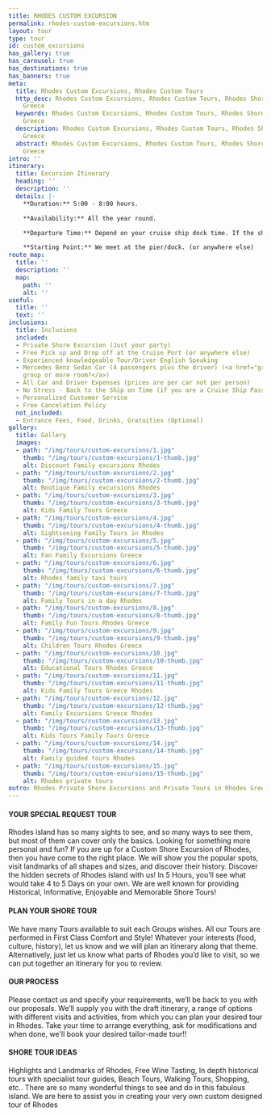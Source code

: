 ```yaml
---
title: RHODES CUSTOM EXCURSION
permalink: rhodes-custom-excursions.htm
layout: tour
type: tour
id: custom_excursions
has_gallery: true
has_carousel: true
has_destinations: true
has_banners: true
meta:
  title: Rhodes Custom Excursions, Rhodes Custom Tours
  http_desc: Rhodes Custom Excursions, Rhodes Custom Tours, Rhodes Shore Excursions
    Greece
  keywords: Rhodes Custom Excursions, Rhodes Custom Tours, Rhodes Shore Excursions
    Greece
  description: Rhodes Custom Excursions, Rhodes Custom Tours, Rhodes Shore Excursions
    Greece
  abstract: Rhodes Custom Excursions, Rhodes Custom Tours, Rhodes Shore Excursions
    Greece
intro: ''
itinerary:
  title: Excursion Itinerary
  heading: ''
  description: ''
  details: |-
    **Duration:** 5:00 - 8:00 hours.

    **Availability:** All the year round.

    **Departure Time:** Depend on your cruise ship dock time. If the ship arrives late into port, we’ll adjust our schedules, and the rental time will start from the moment you meet your driver.

    **Starting Point:** We meet at the pier/dock. (or anywhere else)
route_map:
  title: ''
  description: ''
  map:
    path: ''
    alt: ''
useful:
  title: ''
  text: ''
inclusions:
  title: Inclusions
  included:
  - Private Shore Excursion (Just your party)
  - Free Pick up and Drop off at the Cruise Port (or anywhere else)
  - Experienced knowledgeable Tour/Driver English Speaking
  - Mercedes Benz Sedan Car (4 passengers plus the driver) (<a href="groups.htm">bigger
    group or more room?</a>)
  - All Car and Driver Expenses (prices are per car not per person)
  - No Stress - Back to the Ship on Time (if you are a Cruise Ship Passenger)
  - Personalized Customer Service
  - Free Cancelation Policy
  not_included:
  - Entrance Fees, Food, Drinks, Gratuities (Optional)
gallery:
  title: Gallery
  images:
  - path: "/img/tours/custom-excursions/1.jpg"
    thumb: "/img/tours/custom-excursions/1-thumb.jpg"
    alt: Discount Family excursions Rhodes
  - path: "/img/tours/custom-excursions/2.jpg"
    thumb: "/img/tours/custom-excursions/2-thumb.jpg"
    alt: Boutique Family excursions Rhodes
  - path: "/img/tours/custom-excursions/3.jpg"
    thumb: "/img/tours/custom-excursions/3-thumb.jpg"
    alt: Kids Family Tours Greece
  - path: "/img/tours/custom-excursions/4.jpg"
    thumb: "/img/tours/custom-excursions/4-thumb.jpg"
    alt: Sightseeing Family Tours in Rhodes
  - path: "/img/tours/custom-excursions/5.jpg"
    thumb: "/img/tours/custom-excursions/5-thumb.jpg"
    alt: Fan Family Excursions Greece
  - path: "/img/tours/custom-excursions/6.jpg"
    thumb: "/img/tours/custom-excursions/6-thumb.jpg"
    alt: Rhodes family taxi tours
  - path: "/img/tours/custom-excursions/7.jpg"
    thumb: "/img/tours/custom-excursions/7-thumb.jpg"
    alt: Family Tours in a day Rhodes
  - path: "/img/tours/custom-excursions/8.jpg"
    thumb: "/img/tours/custom-excursions/8-thumb.jpg"
    alt: Family Fun Tours Rhodes Greece
  - path: "/img/tours/custom-excursions/9.jpg"
    thumb: "/img/tours/custom-excursions/9-thumb.jpg"
    alt: Children Tours Rhodes Greece
  - path: "/img/tours/custom-excursions/10.jpg"
    thumb: "/img/tours/custom-excursions/10-thumb.jpg"
    alt: Educational Tours Rhodes Greece
  - path: "/img/tours/custom-excursions/11.jpg"
    thumb: "/img/tours/custom-excursions/11-thumb.jpg"
    alt: Kids Family Tours Greece Rhodes
  - path: "/img/tours/custom-excursions/12.jpg"
    thumb: "/img/tours/custom-excursions/12-thumb.jpg"
    alt: Family Excursions Greece Rhodes
  - path: "/img/tours/custom-excursions/13.jpg"
    thumb: "/img/tours/custom-excursions/13-thumb.jpg"
    alt: Kids Tours Family Tours Greece
  - path: "/img/tours/custom-excursions/14.jpg"
    thumb: "/img/tours/custom-excursions/14-thumb.jpg"
    alt: Family guided tours Rhodes
  - path: "/img/tours/custom-excursions/15.jpg"
    thumb: "/img/tours/custom-excursions/15-thumb.jpg"
    alt: Rhodes private tours
outro: Rhodes Private Shore Excursions and Private Tours in Rhodes Greece
---
```


#### YOUR SPECIAL REQUEST TOUR

Rhodes island has so many sights to see, and so many ways to see them, but most of them can cover only the basics. Looking for something more personal and fun?  If you are up for a Custom Shore Excursion of Rhodes, then you have come to the right place. We will show you the popular spots, visit landmarks of all shapes and sizes, and discover their history. Discover the hidden secrets of Rhodes island with us! In 5 Hours, you’ll see what would take 4 to 5 Days on your own. We are well known for providing Historical, Informative, Enjoyable and Memorable Shore Tours! 

#### PLAN YOUR SHORE TOUR  

We have many Tours available to suit each Groups wishes. All our Tours are performed in First Class Comfort and Style!  Whatever your interests (food, culture, history), let us know and we will plan an itinerary along that theme. Alternatively, just let us know what parts of Rhodes you’d like to visit, so we can put together an itinerary for you to review.

#### OUR PROCESS

Please contact us and specify your requirements, we’ll be back to you with our proposals. We’ll supply you with the draft itinerary, a range of options with different visits and activities, from which you can plan your desired tour in Rhodes. Take your time to arrange everything, ask for modifications and when done, we'll book your desired tailor-made tour!! 

#### SHORE TOUR IDEAS

Highlights and Landmarks of Rhodes, Free Wine Tasting, In depth historical tours with specialist tour guides, Beach Tours, Walking Tours, Shopping, etc..  There are so many wonderful things to see and do in this fabulous island. We are here to assist you in creating your very own custom designed tour of Rhodes 